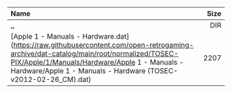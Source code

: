 |Name|Size|
|:---|---:|
|[..](../index.html)|DIR|
|[Apple 1 - Manuals - Hardware.dat](https://raw.githubusercontent.com/open-retrogaming-archive/dat-catalog/main/root/normalized/TOSEC-PIX/Apple/1/Manuals/Hardware/Apple 1 - Manuals - Hardware/Apple 1 - Manuals - Hardware (TOSEC-v2012-02-26_CM).dat)|2207|
